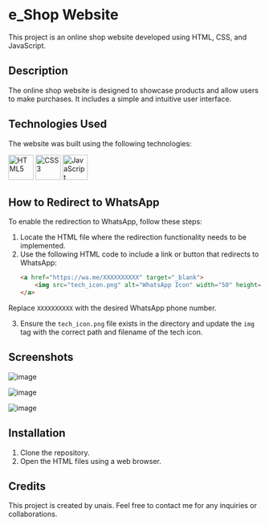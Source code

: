 # e_Shop Website

This project is an online shop website developed using HTML, CSS, and JavaScript.

## Description

The online shop website is designed to showcase products and allow users to make purchases. It includes a simple and intuitive user interface.

## Technologies Used

The website was built using the following technologies:

<p align="left">
  <img src="https://img.icons8.com/color/48/000000/html-5.png" alt="HTML5" width="50" height="50"/>
  <img src="https://img.icons8.com/color/48/000000/css3.png" alt="CSS3" width="50" height="50"/>
  <img src="https://img.icons8.com/color/48/000000/javascript.png" alt="JavaScript" width="50" height="50"/>
</p>

## How to Redirect to WhatsApp

To enable the redirection to WhatsApp, follow these steps:

1. Locate the HTML file where the redirection functionality needs to be implemented.
2. Use the following HTML code to include a link or button that redirects to WhatsApp:
   ```html
   <a href="https://wa.me/XXXXXXXXXX" target="_blank">
       <img src="tech_icon.png" alt="WhatsApp Icon" width="50" height="50">
   </a>
 Replace `XXXXXXXXXX` with the desired WhatsApp phone number.

3. Ensure the `tech_icon.png` file exists in the directory and update the `img` tag with the correct path and filename of the tech icon.

## Screenshots

![image](https://github.com/muhammadunaisak/e_shop/assets/84447232/2777c753-b375-469e-b0a3-8206e754b771)

![image](https://github.com/muhammadunaisak/e_shop/assets/84447232/eb75a086-a262-484b-b55d-e7461de51bd3)

![image](https://github.com/muhammadunaisak/e_shop/assets/84447232/6e0221b7-7cf4-4d90-82f9-7b163aed1a52)

## Installation

1. Clone the repository.
2. Open the HTML files using a web browser.

## Credits

This project is created by unais. Feel free to contact me for any inquiries or collaborations.
